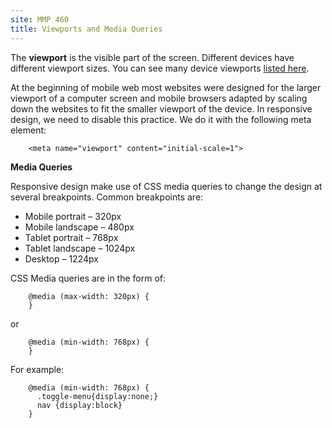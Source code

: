```yaml
---
site: MMP 460
title: Viewports and Media Queries
---
```

The **viewport** is the visible part of the screen. Different devices have different viewport sizes. You can see many device viewports [listed here](http://viewportsizes.com/).

At the beginning of mobile web most websites were designed for the larger viewport of a computer screen and mobile browsers adapted by scaling down the websites to fit the smaller viewport of the device. In responsive design, we need to disable this practice. We do it with the following meta element:

        <meta name="viewport" content="initial-scale=1">

**Media Queries**

Responsive design make use of CSS media queries to change the design at several breakpoints. Common breakpoints are:

- Mobile portrait – 320px
- Mobile landscape – 480px
- Tablet portrait – 768px
- Tablet landscape – 1024px
- Desktop – 1224px

CSS Media queries are in the form of:

        @media (max-width: 320px) {
        }

or

        @media (min-width: 768px) {
        }
        
For example:

        @media (min-width: 768px) {
          .toggle-menu{display:none;}
          nav {display:block}
        }
